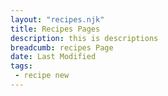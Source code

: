 ```yaml
---
layout: "recipes.njk"
title: Recipes Pages
description: this is descriptions
breadcumb: recipes Page
date: Last Modified
tags: 
 - recipe new
---
```


